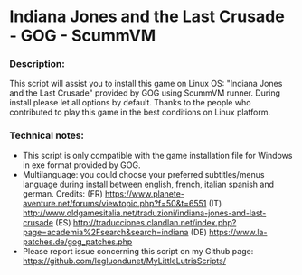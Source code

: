 # Indiana Jones and the Last Crusade - GOG - ScummVM

### Description:
This script will assist you to install this game on Linux OS:
"Indiana Jones and the Last Crusade" provided by GOG using ScummVM runner.
During install please let all options by default.
Thanks to the people who contributed to play this game in the best conditions on Linux platform.

### Technical notes:
- This script is only compatible with the game installation file for Windows in exe format provided by GOG.
- Multilanguage: you could choose your preferred subtitles/menus language during install between english, french, italian spanish and german.
Credits: 
(FR) https://www.planete-aventure.net/forums/viewtopic.php?f=50&t=6551
(IT) http://www.oldgamesitalia.net/traduzioni/indiana-jones-and-last-crusade
(ES) http://traducciones.clandlan.net/index.php?page=academia%2Fsearch&search=indiana
(DE) https://www.la-patches.de/gog_patches.php
- Please report issue concerning this script on my Github page:
https://github.com/legluondunet/MyLittleLutrisScripts/
